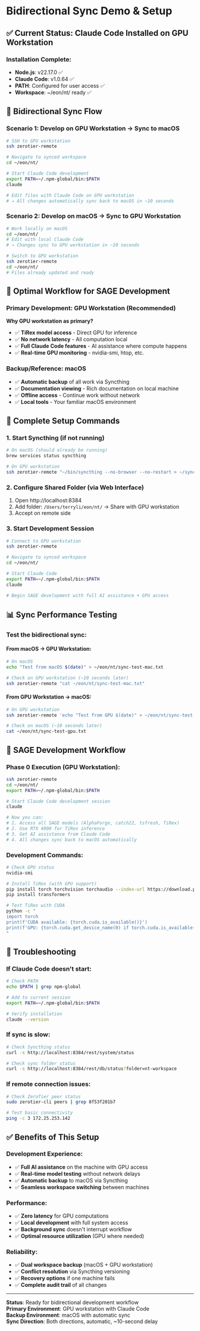 # Bidirectional Sync Demo & Setup

## ✅ Current Status: Claude Code Installed on GPU Workstation

### Installation Complete:

- **Node.js**: v22.17.0 ✅
- **Claude Code**: v1.0.64 ✅
- **PATH**: Configured for user access ✅
- **Workspace**: ~/eon/nt/ ready ✅

## 🔄 Bidirectional Sync Flow

### Scenario 1: Develop on GPU Workstation → Sync to macOS

```bash
# SSH to GPU workstation
ssh zerotier-remote

# Navigate to synced workspace
cd ~/eon/nt/

# Start Claude Code development
export PATH=~/.npm-global/bin:$PATH
claude

# Edit files with Claude Code on GPU workstation
# → All changes automatically sync back to macOS in ~10 seconds
```

### Scenario 2: Develop on macOS → Sync to GPU Workstation

```bash
# Work locally on macOS
cd ~/eon/nt/
# Edit with local Claude Code
# → Changes sync to GPU workstation in ~10 seconds

# Switch to GPU workstation
ssh zerotier-remote
cd ~/eon/nt/
# Files already updated and ready
```

## 🎯 Optimal Workflow for SAGE Development

### Primary Development: GPU Workstation (Recommended)

**Why GPU workstation as primary?**

- ✅ **TiRex model access** - Direct GPU for inference
- ✅ **No network latency** - All computation local
- ✅ **Full Claude Code features** - AI assistance where compute happens
- ✅ **Real-time GPU monitoring** - nvidia-smi, htop, etc.

### Backup/Reference: macOS

- ✅ **Automatic backup** of all work via Syncthing
- ✅ **Documentation viewing** - Rich documentation on local machine
- ✅ **Offline access** - Continue work without network
- ✅ **Local tools** - Your familiar macOS environment

## 🚀 Complete Setup Commands

### 1. Start Syncthing (if not running)

```bash
# On macOS (should already be running)
brew services status syncthing

# On GPU workstation
ssh zerotier-remote "~/bin/syncthing --no-browser --no-restart > ~/syncthing.log 2>&1 &"
```

### 2. Configure Shared Folder (via Web Interface)

1. Open http://localhost:8384
1. Add folder: `/Users/terryli/eon/nt/` → Share with GPU workstation
1. Accept on remote side

### 3. Start Development Session

```bash
# Connect to GPU workstation
ssh zerotier-remote

# Navigate to synced workspace
cd ~/eon/nt/

# Start Claude Code
export PATH=~/.npm-global/bin:$PATH
claude

# Begin SAGE development with full AI assistance + GPU access
```

## 📊 Sync Performance Testing

### Test the bidirectional sync:

#### From macOS → GPU Workstation:

```bash
# On macOS
echo "Test from macOS $(date)" > ~/eon/nt/sync-test-mac.txt

# Check on GPU workstation (~10 seconds later)
ssh zerotier-remote "cat ~/eon/nt/sync-test-mac.txt"
```

#### From GPU Workstation → macOS:

```bash
# On GPU workstation
ssh zerotier-remote 'echo "Test from GPU $(date)" > ~/eon/nt/sync-test-gpu.txt'

# Check on macOS (~10 seconds later)
cat ~/eon/nt/sync-test-gpu.txt
```

## 🎯 SAGE Development Workflow

### Phase 0 Execution (GPU Workstation):

```bash
ssh zerotier-remote
cd ~/eon/nt/
export PATH=~/.npm-global/bin:$PATH

# Start Claude Code development session
claude

# Now you can:
# 1. Access all SAGE models (AlphaForge, catch22, tsfresh, TiRex)
# 2. Use RTX 4090 for TiRex inference
# 3. Get AI assistance from Claude Code
# 4. All changes sync back to macOS automatically
```

### Development Commands:

```bash
# Check GPU status
nvidia-smi

# Install TiRex (with GPU support)
pip install torch torchvision torchaudio --index-url https://download.pytorch.org/whl/cu121
pip install transformers

# Test TiRex with CUDA
python -c "
import torch
print(f'CUDA available: {torch.cuda.is_available()}')
print(f'GPU: {torch.cuda.get_device_name(0) if torch.cuda.is_available() else \"None\"}')
"
```

## 🔧 Troubleshooting

### If Claude Code doesn't start:

```bash
# Check PATH
echo $PATH | grep npm-global

# Add to current session
export PATH=~/.npm-global/bin:$PATH

# Verify installation
claude --version
```

### If sync is slow:

```bash
# Check Syncthing status
curl -s http://localhost:8384/rest/system/status

# Check sync folder status
curl -s http://localhost:8384/rest/db/status?folder=nt-workspace
```

### If remote connection issues:

```bash
# Check ZeroTier peer status
sudo zerotier-cli peers | grep 8f53f201b7

# Test basic connectivity
ping -c 3 172.25.253.142
```

## ✅ Benefits of This Setup

### Development Experience:

- ✅ **Full AI assistance** on the machine with GPU access
- ✅ **Real-time model testing** without network delays
- ✅ **Automatic backup** to macOS via Syncthing
- ✅ **Seamless workspace switching** between machines

### Performance:

- ✅ **Zero latency** for GPU computations
- ✅ **Local development** with full system access
- ✅ **Background sync** doesn't interrupt workflow
- ✅ **Optimal resource utilization** (GPU where needed)

### Reliability:

- ✅ **Dual workspace backup** (macOS + GPU workstation)
- ✅ **Conflict resolution** via Syncthing versioning
- ✅ **Recovery options** if one machine fails
- ✅ **Complete audit trail** of all changes

---

**Status**: Ready for bidirectional development workflow\
**Primary Environment**: GPU workstation with Claude Code\
**Backup Environment**: macOS with automatic sync\
**Sync Direction**: Both directions, automatic, ~10-second delay
